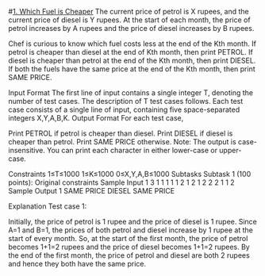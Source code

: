 #[1. Which Fuel is Cheaper](https://www.codechef.com/NOV21C/problems/CHEAPFUEL)
The current price of petrol is X rupees, and the current price of diesel is Y rupees. At the start of each month, the price of petrol increases by A rupees and the price of diesel increases by B rupees.

Chef is curious to know which fuel costs less at the end of the Kth month. If petrol is cheaper than diesel at the end of Kth month, then print PETROL. If diesel is cheaper than petrol at the end of the Kth month, then print DIESEL. If both the fuels have the same price at the end of the Kth month, then print SAME PRICE.

Input Format
The first line of input contains a single integer T, denoting the number of test cases. The description of T test cases follows.
Each test case consists of a single line of input, containing five space-separated integers X,Y,A,B,K.
Output Format
For each test case,

Print PETROL if petrol is cheaper than diesel.
Print DIESEL if diesel is cheaper than petrol.
Print SAME PRICE otherwise.
Note: The output is case-insensitive. You can print each character in either lower-case or upper-case.

Constraints
1≤T≤1000
1≤K≤1000
0≤X,Y,A,B≤1000
Subtasks
Subtask 1 (100 points): Original constraints
Sample Input 1 
3
1 1 1 1 1
2 1 2 1 2
2 2 1 1 2
Sample Output 1 
SAME PRICE
DIESEL
SAME PRICE


Explanation
Test case 1:

Initially, the price of petrol is 1 rupee and the price of diesel is 1 rupee. Since A=1 and B=1, the prices of both petrol and diesel increase by 1 rupee at the start of every month. So, at the start of the first month, the price of petrol becomes 1+1=2 rupees and the price of diesel becomes 1+1=2 rupees. By the end of the first month, the price of petrol and diesel are both 2 rupees and hence they both have the same price.

